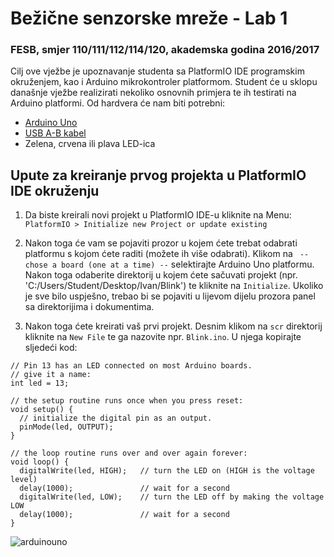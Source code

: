 # Bežične senzorske mreže - Lab 1

### FESB, smjer 110/111/112/114/120, akademska godina 2016/2017

Cilj ove vježbe je upoznavanje studenta sa PlatformIO IDE programskim okruženjem, kao i Arduino mikrokontroler platformom. Student će u sklopu današnje vježbe realizirati nekoliko osnovnih primjera te ih testirati na Arduino platformi. Od hardvera će nam biti potrebni:
- [Arduino Uno](https://www.adafruit.com/products/50)
- [USB A-B kabel](https://www.adafruit.com/products/62)
- Zelena, crvena ili plava LED-ica

## Upute za kreiranje prvog projekta u PlatformIO IDE okruženju

1. Da biste kreirali novi projekt u PlatformIO IDE-u kliknite na Menu: ``PlatformIO > Initialize new Project or update existing``

2. Nakon toga će vam se pojaviti prozor u kojem ćete trebat odabrati platformu s kojom ćete raditi (možete ih više odabrati). Klikom na `` -- chose a board (one at a time) --`` selektirajte Arduino Uno platformu. Nakon toga odaberite direktorij u kojem ćete sačuvati projekt (npr. 'C:/Users/Student/Desktop/Ivan/Blink') te kliknite na `Initialize`. Ukoliko je sve bilo uspješno, trebao bi se pojaviti u lijevom dijelu prozora panel sa direktorijima i dokumentima.

3. Nakon toga ćete kreirati vaš prvi projekt. Desnim klikom na `scr` direktorij kliknite na `New File` te ga nazovite npr. `Blink.ino`. U njega kopirajte sljedeći kod:

```arduino
// Pin 13 has an LED connected on most Arduino boards.
// give it a name:
int led = 13;

// the setup routine runs once when you press reset:
void setup() {
  // initialize the digital pin as an output.
  pinMode(led, OUTPUT);
}

// the loop routine runs over and over again forever:
void loop() {
  digitalWrite(led, HIGH);   // turn the LED on (HIGH is the voltage level)
  delay(1000);               // wait for a second
  digitalWrite(led, LOW);    // turn the LED off by making the voltage LOW
  delay(1000);               // wait for a second
}
```

![arduinouno](https://cloud.githubusercontent.com/assets/8695815/23479548/1b852614-fec5-11e6-906c-c90e5661ac15.PNG)
